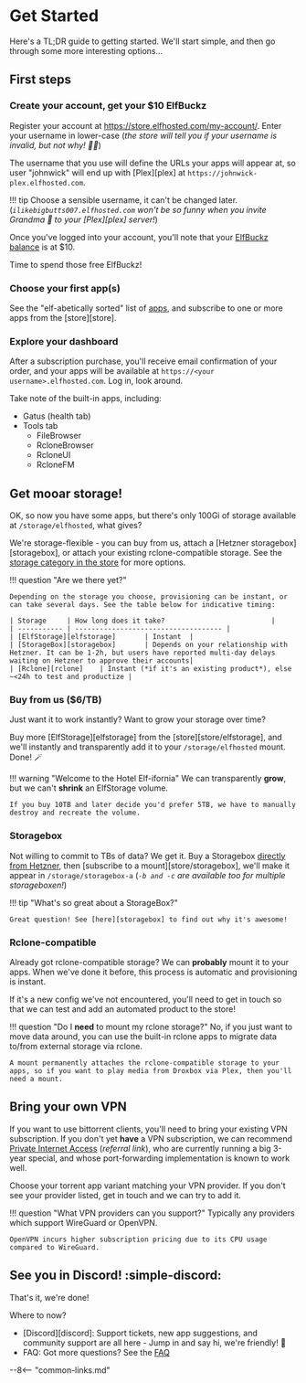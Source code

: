 # Get Started

Here's a TL;DR guide to getting started. We'll start simple, and then go through some more interesting options...

## First steps

### Create your account, get your $10 ElfBuckz

Register your account at https://store.elfhosted.com/my-account/. Enter your username in lower-case (*the store will tell you if your username is invalid, but not why! :man_facepalming:*)

The username that you use will define the URLs your apps will appear at, so user "johnwick" will end up with [Plex][plex] at `https://johnwick-plex.elfhosted.com`. 

!!! tip
    Choose a sensible username, it can't be changed later. (*`ilikebigbutts007.elfhosted.com` won't be so funny when you invite Grandma :older_woman: to your [Plex][plex] server!*)

Once you've logged into your account, you'll note that your [ElfBuckz balance](https://store.elfhosted.com/my-account/account-funds/) is at $10. 

Time to spend those free ElfBuckz!

### Choose your first app(s)

See the "elf-abetically sorted" list of [apps](/apps/), and subscribe to one or more apps from the [store][store].

### Explore your dashboard

After a subscription purchase, you'll receive email confirmation of your order, and your apps will be available at `https://<your username>.elfhosted.com`. Log in, look around.

Take note of the built-in apps, including:

* Gatus (health tab)
* Tools tab
    * FileBrowser
    * RcloneBrowser
    * RcloneUI
    * RcloneFM

## Get mooar storage!

OK, so now you have some apps, but there's only 100Gi of storage available at `/storage/elfhosted`, what gives?

We're storage-flexible - you can buy from us, attach a [Hetzner storagebox][storagebox], or attach your existing rclone-compatible storage. See the [storage category in the store](https://store.elfhosted.com/product-category/storage/) for more options.

!!! question "Are we there yet?"

    Depending on the storage you choose, provisioning can be instant, or can take several days. See the table below for indicative timing:

    | Storage     | How long does it take?                          |
    | ----------- | ------------------------------------ |
    | [ElfStorage][elfstorage]       | Instant  |
    | [StorageBox][storagebox]       | Depends on your relationship with Hetzner. It can be 1-2h, but users have reported multi-day delays waiting on Hetzner to approve their accounts|
    | [Rclone][rclone]    | Instant (*if it's an existing product*), else ~<24h to test and productize |

### Buy from us ($6/TB)

Just want it to work instantly? Want to grow your storage over time?

Buy more [ElfStorage][elfstorage] from the [store][store/elfstorage], and we'll instantly and transparently add it to your `/storage/elfhosted` mount. Done! :magic_wand:

!!! warning "Welcome to the Hotel Elf-ifornia"
    We can transparently **grow**, but we can't **shrink** an ElfStorage volume. 
    
    If you buy 10TB and later decide you'd prefer 5TB, we have to manually destroy and recreate the volume.

### Storagebox

Not willing to commit to TBs of data? We get it. Buy a Storagebox [directly from Hetzner](https://www.hetzner.com/storage/storage-box), then [subscribe to a mount][store/storagebox], we'll make it appear in `/storage/storagebox-a` (*`-b and -c` are available too for multiple storageboxen!*)

!!! tip "What's so great about a StorageBox?"

    Great question! See [here][storagebox] to find out why it's awesome!

### Rclone-compatible

Already got rclone-compatible storage? We can **probably** mount it to your apps. When we've done it before, this process is automatic and provisioning is instant. 

If it's a new config we've not encountered, you'll need to get in touch so that we can test and add an automated product to the store!

!!! question "Do I **need** to mount my rclone storage?"
    No, if you just want to move data around, you can use the built-in rclone apps to migrate data to/from external storage via rclone.
    
    A mount permanently attaches the rclone-compatible storage to your apps, so if you want to play media from Droxbox via Plex, then you'll need a mount.

## Bring your own VPN

If you want to use bittorrent clients, you'll need to bring your existing VPN subscription. If you don't yet **have** a VPN subscription, we can recommend [Private Internet Access](https://www.privateinternetaccess.com/pages/buy-a-vpn/1218buyavpn?invite=U2FsdGVkX18CE8WQvq-yt5OJ9UFpALCzci2Oz_px1uA%2CGuAfcPbAeh-UmP4KJ2uroADgSdY) (*referral link*), who are currently running a big 3-year special, and whose port-forwarding implementation is known to work well. 

Choose your torrent app variant matching your VPN provider. If you don't see your provider listed, get in touch and we can try to add it.

!!! question "What VPN providers can you support?"
    Typically any providers which support WireGuard or OpenVPN.
    
    OpenVPN incurs higher subscription pricing due to its CPU usage compared to WireGuard.

## See you in Discord! :simple-discord:

That's it, we're done!

Where to now?

* [Discord][discord]: Support tickets, new app suggestions, and community support are all here - Jump in and say hi, we're friendly! :wave:
* FAQ: Got more questions? See the [FAQ](/faq/)

--8<-- "common-links.md"
